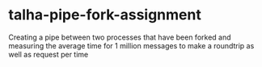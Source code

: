 # talha-pipe-fork-assignment
Creating a pipe between two processes that have been forked and measuring the average time for 1 million messages to make a roundtrip as well as request per time
